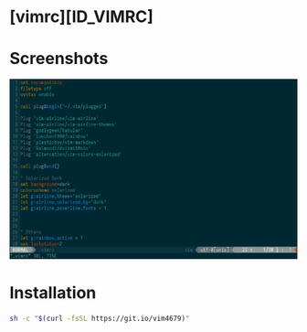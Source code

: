 # [vimrc][ID_VIMRC]

# Screenshots
![1](https://raw.githubusercontent.com/4679/vimrc/master/screenshots/new.png)

# Installation
```bash
sh -c "$(curl -fsSL https://git.io/vim4679)"
```

